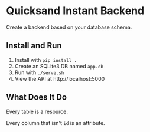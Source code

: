 # Quicksand Instant Backend

Create a backend based on your database schema.

## Install and Run

1. Install with `pip install .`
2. Create an SQLite3 DB named `app.db`
3. Run with `./serve.sh`
4. View the API at http://localhost:5000

## What Does It Do

Every table is a resource.

Every column that isn't `id` is an attribute.
